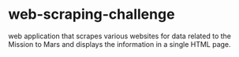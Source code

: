 # web-scraping-challenge
web application that scrapes various websites for data related to the Mission to Mars and displays the information in a single HTML page.

